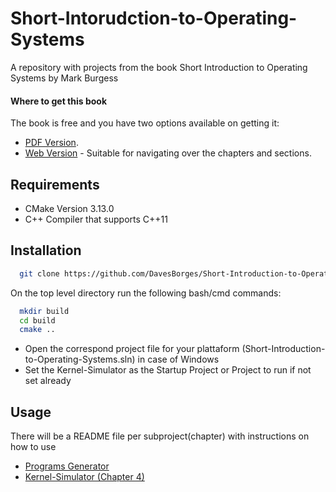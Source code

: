# Short-Intorudction-to-Operating-Systems
A repository with projects from the book Short Introduction to Operating Systems by Mark Burgess
#### Where to get this book
The book is free and you have two options available on getting it:
* [PDF Version](http://markburgess.org/os/os.pdf).
* [Web Version](http://markburgess.org/os/) - Suitable for navigating over the chapters and sections.

## Requirements
* CMake Version 3.13.0
* C++ Compiler that supports C++11


## Installation
``` bash
  git clone https://github.com/DavesBorges/Short-Introduction-to-Operating-Systems.git
  ```
On the top level directory run the following bash/cmd commands:
``` bash
  mkdir build
  cd build
  cmake ..
```

* Open the correspond project file for your plattaform (Short-Introduction-to-Operating-Systems.sln) in case of Windows
* Set the Kernel-Simulator as the Startup Project or Project to run if not set already


## Usage
There will be a README file per subproject(chapter) with instructions on how to use

* [Programs Generator](./ProgramsGenerator)
* [Kernel-Simulator (Chapter 4)](./Chapter-4-Processes-and-Thread)
